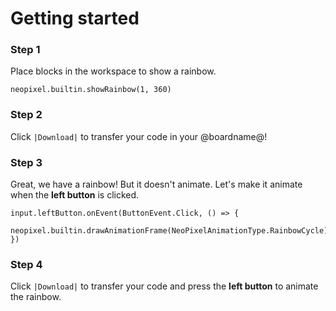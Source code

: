 # Getting started

### Step 1

Place blocks in the workspace to show a rainbow.

```blocks
neopixel.builtin.showRainbow(1, 360)
```

### Step 2

Click ``|Download|`` to transfer your code in your @boardname@!

### Step 3

Great, we have a rainbow! But it doesn't animate.
Let's make it animate when the **left button** is clicked.

```block
input.leftButton.onEvent(ButtonEvent.Click, () => {
    neopixel.builtin.drawAnimationFrame(NeoPixelAnimationType.RainbowCycle)
})
```

### Step 4

Click ``|Download|`` to transfer your code
and press the **left button** to animate the rainbow.

